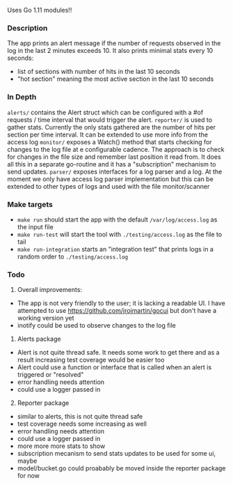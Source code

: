 Uses Go 1.11 modules!!

### Description ###

The app prints an alert message if the number of requests observed in the log in the last 2 minutes exceeds 10. It also prints minimal stats every 10 seconds:
- list of sections with number of hits in the last 10 seconds
- "hot section" meaning the most active section in the last 10 seconds

### In Depth ###

`alerts/` contains the Alert struct which can be configured with a #of requests / time interval that would trigger the alert.
`reporter/` is used to gather stats. Currently the only stats gathered are the number of hits per section per time interval. It can be extended to use more info from the access log 
`monitor/` exposes a Watch() method that starts checking for changes to the log file at e configurable cadence. 
The approach is to check for changes in the file size and remember last position it read from. It does all this in a separate go-routine and it has a "subscription" mechanism to send updates.
`parser/` exposes interfaces for a log parser and a log. At the moment we only have access log parser implementation but this can be extended to other types of logs and used with the file monitor/scanner

### Make targets ###
- `make run` should start the app with the default `/var/log/access.log` as the input file
- `make run-test` will start the tool with `./testing/access.log` as the file to tail
- `make run-integration` starts an "integration test" that prints logs in a random order to `./testing/access.log`

### Todo ###

1. Overall improvements:
- The app is not very friendly to the user; it is lacking a readable UI. I have attempted to use https://github.com/jroimartin/gocui but don't have a working version yet
- inotify could be used to observe changes to the log file

1. Alerts package 
- Alert is not quite thread safe. It needs some work to get there and as a result increasing test coverage would be easier too
- Alert could use a function or interface that is called when an alert is triggered or "resolved"
- error handling needs attention
- could use a logger passed in

2. Reporter package
- similar to alerts, this is not quite thread safe
- test coverage needs some increasing as well
- error handling needs attention
- could use a logger passed in
- more more more stats to show
- subscription mecanism to send stats updates to be used for some ui, maybe
- model/bucket.go could proabably be moved inside the reporter package for now
